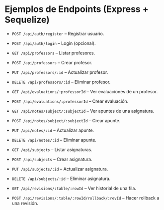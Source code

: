 # Ejemplos de Endpoints (Express + Sequelize)

- `POST /api/auth/register` – Registrar usuario.
- `POST /api/auth/login` – Login (opcional).
- `GET /api/professors` – Listar profesores.
- `POST /api/professors` – Crear profesor.
- `PUT /api/professors/:id` – Actualizar profesor.
- `DELETE /api/professors/:id` – Eliminar profesor.
- `GET /api/evaluations/:professorId` – Ver evaluaciones de un profesor.
- `POST /api/evaluations/:professorId` – Crear evaluación.
- `GET /api/notes/subject/:subjectId` – Ver apuntes de una asignatura.
- `POST /api/notes/subject/:subjectId` – Crear apunte.

- `PUT /api/notes/:id` – Actualizar apunte.
- `DELETE /api/notes/:id` – Eliminar apunte.
- `GET /api/subjects` – Listar asignaturas.
- `POST /api/subjects` – Crear asignatura.
- `PUT /api/subjects/:id` – Actualizar asignatura.
- `DELETE /api/subjects/:id` – Eliminar asignatura.
- `GET /api/revisions/:table/:rowId` – Ver historial de una fila.
- `POST /api/revisions/:table/:rowId/rollback/:revId` – Hacer rollback a una revisión.

